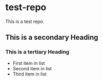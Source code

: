 # test-repo
This is a test repo.


##  This is a secondary Heading

###  This is a tertiary Heading

* First item in list
* Second item in list
* Third item in list
